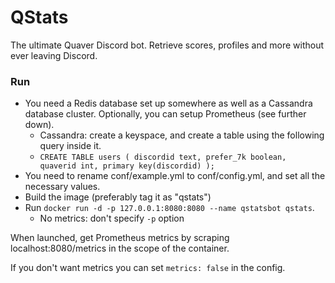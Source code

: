 # QStats

The ultimate Quaver Discord bot. Retrieve scores, profiles and more without ever leaving Discord.

### Run

- You need a Redis database set up somewhere as well as a Cassandra database cluster. Optionally, you can setup Prometheus (see further down).
    - Cassandra: create a keyspace, and create a table using the following query inside it.
    - `CREATE TABLE users ( discordid text, prefer_7k boolean, quaverid int, primary key(discordid) );`
- You need to rename conf/example.yml to conf/config.yml, and set all the necessary values.
- Build the image (preferably tag it as "qstats")
- Run `docker run -d -p 127.0.0.1:8080:8080 --name qstatsbot qstats`.
    - No metrics: don't specify `-p` option

When launched, get Prometheus metrics by scraping localhost:8080/metrics in the scope of the container.

If you don't want metrics you can set `metrics: false` in the config.